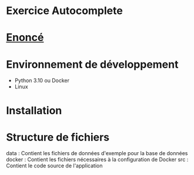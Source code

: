 # Exercice Autocomplete

# [Enoncé](ex001_autocomplete.pdf)

# Environnement de développement
- Python 3.10 ou Docker
- Linux

# Installation
## 

# Structure de fichiers

data : Contient les fichiers de données d'exemple pour la base de données 
docker : Contient les fichiers nécessaires à la configuration de Docker
src : Contient le code source de l'application

